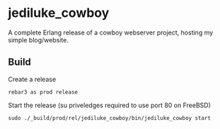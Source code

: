 jediluke_cowboy
=====

A complete Erlang release of a cowboy webserver project, hosting my simple blog/website.

Build
-----

Create a release

	rebar3 as prod release

Start the release (su priveledges required to use port 80 on FreeBSD)

	sudo ./_build/prod/rel/jediluke_cowboy/bin/jediluke_cowboy start
